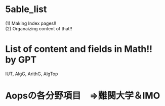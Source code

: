 # 5able_list

(1) Making Index pages!!  
(2) Organaizing content of that!!  

# List of content and fields in Math!! by GPT
IUT, AlgG, ArithG, AlgTop  

# Aopsの各分野項目　⇒難関大学＆IMO
